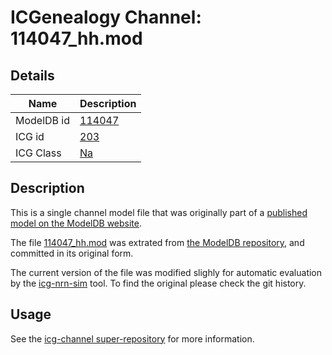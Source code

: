 # ICGenealogy Channel: 114047\_hh.mod

## Details

Name | Description
---- | -----------
ModelDB id | [114047](http://senselab.med.yale.edu/ModelDB/ShowModel.cshtml?model=114047)
ICG id | [203](http://icg.neurotheory.ox.ac.uk/channels/2/203)
ICG Class | [Na](http://icg.neurotheory.ox.ac.uk/channels/2)

## Description

This is a single channel model file that was originally part of a [published model on the ModelDB website](http://senselab.med.yale.edu/mModelDB/ShowModel.cshtml?model=114047).


The file [114047\_hh.mod](114047_hh.mod) was extrated from [the ModelDB repository](http://senselab.med.yale.edu/ModelDB/ShowModel.cshtml?model=114047), and committed in its original form.

The current version of the file was modified slighly for automatic evaluation by the [icg-nrn-sim](https://github.com/icgenealogy/icg-nrn-sim) tool. To find the original please check the git history.


## Usage

See the [icg-channel super-repository](https://github.com/icgenealogy/icg-channels) for more information.